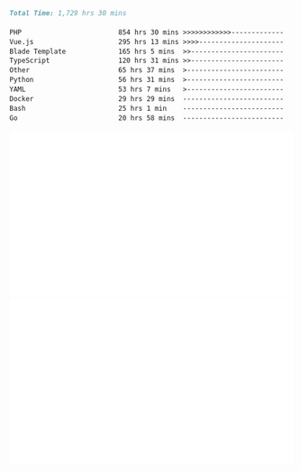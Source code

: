 <!--START_SECTION:waka-->

```markdown
Total Time: 1,729 hrs 30 mins

PHP                        854 hrs 30 mins >>>>>>>>>>>>-------------   47.60 %
Vue.js                     295 hrs 13 mins >>>>---------------------   16.45 %
Blade Template             165 hrs 5 mins  >>-----------------------   09.20 %
TypeScript                 120 hrs 31 mins >>-----------------------   06.71 %
Other                      65 hrs 37 mins  >------------------------   03.66 %
Python                     56 hrs 31 mins  >------------------------   03.15 %
YAML                       53 hrs 7 mins   >------------------------   02.96 %
Docker                     29 hrs 29 mins  -------------------------   01.64 %
Bash                       25 hrs 1 min    -------------------------   01.39 %
Go                         20 hrs 58 mins  -------------------------   01.17 %
```

<!--END_SECTION:waka-->
<p align="center">
    <img src="https://raw.githubusercontent.com/rjp2525/rjp2525/output/generated/overview.svg">
    <img src="https://raw.githubusercontent.com/rjp2525/rjp2525/output/generated/languages.svg">
</p>
